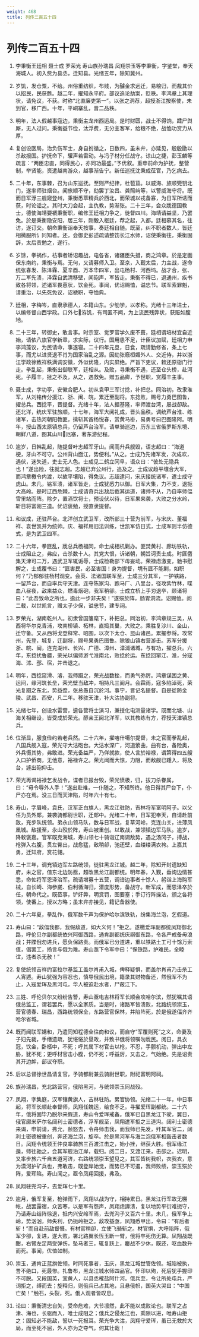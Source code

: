```yaml
---
weight: 468
title: 列传二百五十四
---
```


# 列传二百五十四

1. <span id="列传二百五十四-1"></span>
李秉衡王廷相 聂士成 罗荣光 寿山族孙瑞昌 凤翔崇玉等李秉衡，字鉴堂，奉天海城人。初入赀为县丞，迁知县。光绪五年，除知冀州。

2. <span id="列传二百五十四-2"></span>
岁饥，发仓粟，不给。州俗重纺织，布贱，为醵金求远迁，易粮归，而裁其价以招民，民获甦。越二年，擢知永平府。部议追论劫案，贬秩。李鸿章上其理状，请免议，不获。时称“北直廉吏第一”。以张之洞荐，超授浙江按察使，未到官，移广西。十年，平峒寨乱，晋二品秩。

3. <span id="列传二百五十四-3"></span>
明年，法人假越事寇边，秉衡主龙州西运局。是时财匮，战士不得饷，蹂尸舆厮，无人过问。秉衡益节俭，汰浮费，无分主客军，给粮不绝，战恤功赏力从厚。

4. <span id="列传二百五十四-4"></span>
复创设医局，治负伤军士，身自拊循之，日数四，虽末弁，亦延见，殷殷勖以杀敌报国。护抚命下，驩声若雷动。与冯子材分任战守。谅山之捷，彭玉麟等疏言：“两臣忠直，同得民心，亦同功最盛。”予优叙。重申前命为护抚，整营制，举贤能，资遣越南游众，越事渐告宁。新任巡抚沈秉成莅官，乃乞病去。

5. <span id="列传二百五十四-5"></span>
二十年，东事棘，召为山东巡抚。至则严纪律，杜苞苴。以威海、旅顺筦钥北门，遂率师驻烟台。闻旅顺不守，劾罢丁汝昌、龚照屿等，以警威海守将。既而日军浮三舰窥登州，秉衡悉萃精兵於西北，而荣城以戎备寡，为日军所诱而获，时论诟之。其时大刀会起，主仇教，势渐张。二十三年，会众戕德国教士，德使海靖要褫秉衡职，编修王廷相力争之，徙督四川。海靖请益坚，乃罢免。於是秉衡隐安阳，居三年，刚毅入枢廷，荐之起，入都。廷相慕其名，往访，遂订交。朝命秉衡诣奉天按事，奏廷相自随。既至，纠不职者数人，皆廷相微服所讠冋知者。还，会御史彭述疏请整饬长江水师，诏使秉衡往，秉衡固辞，太后责勉之，遂行。

6. <span id="列传二百五十四-6"></span>
岁馀，拳祸作，枋事者矫诏趣战，电各省，诸疆臣失措，商之鸿章。於是定画保东南约，秉衡与焉。无何，又请募师入卫。至京，入觐太后，力主战，遂命统张春发、陈泽霖、夏辛酉、万本华四军，出屯杨村、河西坞。战才合，张、万二军先溃，泽霖自武清移壁，闻砲声，军皆走。秉衡不得已，退通州，疾书致各将领，述诸军畏葸状，饮金死。事闻，优诏赐恤，谥忠节。联军索罪魁，请重治，以先死免议，诏褫职，夺恤典。

7. <span id="列传二百五十四-7"></span>
廷相，字梅岑，直隶承德人，本籍山东。少劬学，以孝称。光绪十三年进士，以编修督山西学政。口外七洊饥，有司匿不闻，为上流民残弊状，获赈如腹地。

8. <span id="列传二百五十四-8"></span>
二十三年，转御史，敢言事。时宗室、觉罗官学久废不葺，廷相谓培材宜自近始，请依八旗官学新章，求实际，议行。国用患不足，计臣议加赋，廷相力申李鸿藻议，为民请命，事遂寝。二十四年元旦，日食，疏请勤修省，条上七事，而尤以进贤退不肖为国家治乱之源。因劾张廕桓媚外人、交近侍，并以浙江学政徐致祥秩满调安徽，外似优隆，内实屏绝。严旨下吏议，敕还原衙门行走。拳乱起，秉衡出御联军，廷相从。及败，寻秉衡不遇，还至仓头桥，赴河死。子履丰，拯之不及，从之，遇救免。赠五品卿，予世职，赏履丰主事。

9. <span id="列传二百五十四-9"></span>
聂士成，字功亭，安徽合肥人。初从袁甲三军讨捻，补把总。同治初，改隶淮军，从刘铭传分援江、浙、闽、皖，累迁至副将。东捻败，赐号力勇巴图鲁，擢总兵。西捻平，晋提督。光绪十年，法人据基隆，率师渡台湾，屡战卻敌。还北洋，统庆军驻旅顺。十七年，海军大阅礼成，晋头品秩。调统芦台淮、练诸军，击热河朝阳教匪，擒斩其酋杨悦春，赏黄马褂，易勇号曰巴图隆阿。明年，授山西太原镇总兵，仍留芦台治军。请单骑巡边，历东三省俄罗斯东境、朝鲜八道，图其山川厄塞，著东游纪程。

10. <span id="列传二百五十四-10"></span>
逾岁，日韩乱起，随提督叶志超军牙山。闻高升兵舰毁，语志超曰：“海道梗，牙山不可守。公州背山面江，势便利。”从之。士成乃先诸军发，次成欢，遇伏，迷失道，吏士无人色。士成见二鹤立冈阜，语众曰：“彼处无隐兵也！”遂出险，往就志超。志超已弃公州行，追及之。士成议趋平壤合大军，而鸿章檄令内渡，以故平壤陷，得免议。志超逮问，宋庆接统诸军，遣士成守虎山。未几，铭军溃，诸军皆走，士成犹悉力以御。日军大集，力不支，退扼大高岭。是时辽西危棘，士成请奇兵出敌后截其运道，诸帅不从，乃自率师偪雪里站而阵。除夕，置酒饮将士，预设伏以待，日军果来袭，大败之分水岭，斩日将富刚三造。优诏褒勉，授直隶提督。

11. <span id="列传二百五十四-11"></span>
和议成，还驻芦台。北洋创立武卫军，改所部三十营为前军，与宋庆、董福祥、袁世凯并为统帅。庆、福祥用旧法训练，世凯军仿日式，士成军则半仿德式，是为武卫四军。

12. <span id="列传二百五十四-12"></span>
二十六年，拳匪乱，戕总兵杨福同，命士成相机剿办。匪焚黄村、廊坊铁轨，士成阻止之，弗应，击杀数十人。其党大恨，诉诸朝，朝旨诃责士成。时匪麕集天津可二万，遇武卫军辄诟辱，士成检勒部下毋妄动。荣禄虑激变，驰书慰解之，士成覆书曰：“匪害民，必至害国！身为提督，境有匪不能剿，如职何？”乃郁郁驻杨村观变。会英、法诸国联军至，士成三分其军，一护铁路，一留芦台，而自率兵守天津。连夺陈家沟、跑马厂、八里台，径攻紫竹林，喋血八昼夜，敌来益众，燃毒烟砲，我军稍卻。士成立桥上手刃退卒，顾诸将曰：“此吾致命之所也，逾此一步非夫矣！”遂殒於阵，肠胃洞流。诏赐恤。阅二载，以世凯言，赠太子少保，谥忠节，建专祠。

13. <span id="列传二百五十四-13"></span>
罗荣光，湖南乾州人。初隶曾国籓麾下，补把总。同治初，李鸿章规三吴，从西将华尔克青浦，攻南桥镇、柘林，直捣其巢，大败之。乘胜复沙川、金山，迁守备。又从西将戈登释常、昭围，以次下太仓、昆山诸邑。累擢参将。攻常州，先登，城复，迁副将，赐号果勇巴图鲁。除狼山镇右营游击。苏军分援浙、皖、闽，连克湖州、长兴、广德、漳州、漳浦诸城，与有功，擢总兵。六年，东捻扰鲁疆，荣光以偏师游弋淮南北，败捻於运。东捻回窜江、淮，分寇海、沭、邳、宿，并击退之。

14. <span id="列传二百五十四-14"></span>
明年，西捻窥滑、濬，我师蹑之，荣光战数挫，而勇气弥厉。鸿章谋困之黄、运间，缘河筑长垒，荣光壁当敌冲，相持凡三阅月。会霖雨，寇多陷淖死，荣光复蹑之东北，势益蹙，张总愚自沉於河。事宁，晋记名提督。自是徙防金陵、武昌、西安，凡二年。移驻天津，补大沽协副将。

15. <span id="列传二百五十四-15"></span>
光绪七年，创设水雷营，遴各营将士演习，兼授化电测量诸学。既而北塘、山海关相继设，皆受成於荣光。醇亲王阅北洋军，以其教练有方，荐授天津镇总兵。

16. <span id="列传二百五十四-16"></span>
位渐显，服食俭约若老兵然。二十六年，擢喀什噶尔提督，未之官而拳乱起，八国兵舰入寇，荣光守大沽砲台。大沽水深广，河道萦曲，曲有台，备险奥，外兵慑其势，弗敢进。荣光备益严，乃佯就款，使人言於裕禄，谓第得四五艘入口护侨商，无他意，裕禄许之。荣光闻而大惊，力阻，而敌舰已踵入，将及台，遽出砲仰击。

17. <span id="列传二百五十四-17"></span>
荣光再谒裕禄乞发战令，谍者已报台毁，荣光愤极，归，拔刀杀眷属，曰：“毋令辱外人手！”遂出赴难，一仆随之，不知所终。他日得其尸台下，仆尸亦在焉。没三日而天津陷，时年六十有七。

18. <span id="列传二百五十四-18"></span>
寿山，字眉峰，袁氏，汉军正白旗人，黑龙江驻防，吉林将军富明阿子。以父任为员外郎，兼袭骑都尉世职，迁郎中。光绪二十年，日军犯奉天，自请赴前敌，充步队统领。弟永山领马队，数与日军战，复草河岭，克连山关，进薄凤凰城。敌援至，永山殁於阵，寿山被重创。以敢战，兼领镇边军马队。逾岁，降敕褒嘉。官军既克海城，寿山领七十骑诣辽南诇敌势，遇之汤冈子，搏战，枪弹入右腹，贯左臀出，战愈猛，敌稍卻，驰还壁，血缕缕满衣袴。上嘉其勇，迁知府，赏花翎。

19. <span id="列传二百五十四-19"></span>
二十三年，调充镇边军左路统领，徙驻黑龙江城。越二年，除知开封遗缺知府，未之官，值东北边防亟，超改黑龙江副都统。明年春，入觐，垂询边情甚悉，命佐将军恩泽治军。疏请增募十五营，调谙边事者十馀人，躬诣上海购军械，自长崎、海参崴、伯利循海归，潜度形势，备战守。新军成，而恩泽卒於任，朝命代之。既莅事，铲奸弊，明赏罚，图要塞；手订行阵操法，颁之各将领，使番上，授以方略；虽末弁亦接见，籍记备器使。

20. <span id="列传二百五十四-20"></span>
二十六年夏，拳乱作，俄军数千声为保护哈尔滨铁轨，纷集海兰泡，乞假道。

21. <span id="列传二百五十四-21"></span>
寿山曰：“敌偪我都，我假敌道，如大义何！”拒之。遂檄爱珲副都统凤翔御北路，呼伦贝尔副都统依兴阿御西路，通肯副都统庆祺御东路，令各严戒备毋浪战；并牒俄勿进兵，愿负保路责。而俄军已分道进，重以铁路土工可十馀万索值，倡罢工，扬言与俄为难。寿山亟下令军中曰：“保铁路，护难民，全睦谊，违者杀无赦！”

22. <span id="列传二百五十四-22"></span>
复使统领吉祥约富拉尔基监工盖尔肖甫入城，俾释疑惧，而盖尔肖甫乃击杀工人宵遁。寿山犹强为容忍也，慎导俄民出境，籍录其财物备还，然俄军不为止，入寇爱珲及黑河屯，华人被迫赴水者，尸蔽江下。

23. <span id="列传二百五十四-23"></span>
三姓、呼伦贝尔又纷纷告警，寿山亟电吉林将军长顺会攻哈尔滨，然犹嘱其语俄总监工，谓若罢兵，愿以全家质。当是时，诸路军皆溃败，北路统领崇玉，营官德春、瑞昌，西路统领保全，东路营官保林，并陷阵死，於是俄遂偪齐齐哈尔省城。

24. <span id="列传二百五十四-24"></span>
既而闻联军媾和，乃遣同知程德全往商和议，而自守“军覆则死”之义，命妻及子妇先裁，手缮遗疏，犹惓惓於垦政，并致书俄将领嘱勿戕民。阅日，具衣冠，饮金，卧柩中，不死；呼其属下材官击以枪，不忍，手颤机动，弹出中左胁，犹不死；更呼材官击小腹，仍不死；呼益厉，又击之，气始绝。先是诏责其开边衅，部议夺职。

25. <span id="列传二百五十四-25"></span>
后以总督徐世昌请复官，予骑都尉兼云骑尉世职，附祀富明阿祠。

26. <span id="列传二百五十四-26"></span>
族孙瑞昌，充北路营官，俄陷黑河，与统领崇玉同战殁。

27. <span id="列传二百五十四-27"></span>
凤翔，字集庭，汉军镶黄旗人，吉林驻防。累官协领。光绪二十一年，中日事起，将军长顺赴奉督师，凤翔任餽运，给食不乏。寻擢爱珲副都统。二十六年，俄将固毕乃脱尔来假道，寿山令爱珲戒备。俄军已自黑龙江下驶，翼日，俄官廓米萨尔名阔利士密德者，浮军舰至，凤翔遣军拒之三道沟。阔利士密德来谒，申前请，弗允，赪怒去，令舟师击我，而我师已先发，歼其军官二，阔利士密德被重创，奔还海兰泡，旋卒。於是黑河军与海兰泡俄军相轰击者数日。凤翔令统领王仲良率骑旅三百渡江击之，始小挫，继获大胜。俄军缘江遁，师往驰之，会其军舰泊江岸，载归。阅二日，又渡江来，击卻之。迟明，又率步旅六千自五道河济，右路统领崇玉望见之，其军皆树我帜，衣我衣，意为漠河护矿兵也，弗敢击，既登岸始觉，而势已不可遏，我师败绩，崇玉殒於阵，爱珲陷。寿山闻之，亟令凤翔回援，弗及。

28. <span id="列传二百五十四-28"></span>
凤翔驻兜沟子，去爱珲七十里。

29. <span id="列传二百五十四-29"></span>
逾月，俄军复至，枪弹雨下，凤翔以战为守，相持累日。黑龙江行军故无棚帐，战罢露宿，众苦寒，以是军有怨声，凤翔虑譁溃，复以地势平衍难扼守，乃请寿山结阵徐退，抵内兴安岭军焉，去兜沟子又百六十里。未几，俄军争上岭，势汹汹，师失利，仍扼岭拒之。敌攻益亟，凤翔悉甲出，令曰：“有后者斩！”而自赴前敌督慑。有材官稍卻，立使飞骑斩之。材官惧，大呼陷阵，俄军少卻，复进，遂大败，署北路翼长恆玉断一臂，俄将卒死伤无算。凤翔战既酣，右臂左足两受弹伤，坠马者三，辄复跃上，鏖战不少休，既还，呕血数升而死。事闻，优恤如制。

30. <span id="列传二百五十四-30"></span>
崇玉，通肯正蓝旗佐领。时同死事者，玉庆，黑龙江城世管佐领。城陷被执，詈不绝口，死最惨。扎鲁布，黑龙江城水师四品官。怀印以殉，死后犹手握印不可脱。又段国英，宜黄人，以县丞榷盐阿什河。俄兵至，令让所处屯兵，严词拒之，缚而去；旋释归，则俄兵已占其地，且悬俄帜，国英大哭曰：“中国亡矣！”触石，头裂，死。俄人观者皆叹息。

31. <span id="列传二百五十四-31"></span>
论曰：秉衡清忠自矢，受命危难，大节凛然，此不能以成败论也。联军之占津、海也，长驱而入，唯士成阻之；俄兵之侵龙江也，乘隙以进，唯寿山拒之：固知必不能敌，誓以一死报耳。荣光争大沽，凤翔守爱珲，虽已无救於大局，而至死不屈，外人亦为之夺气，何其壮哉！

